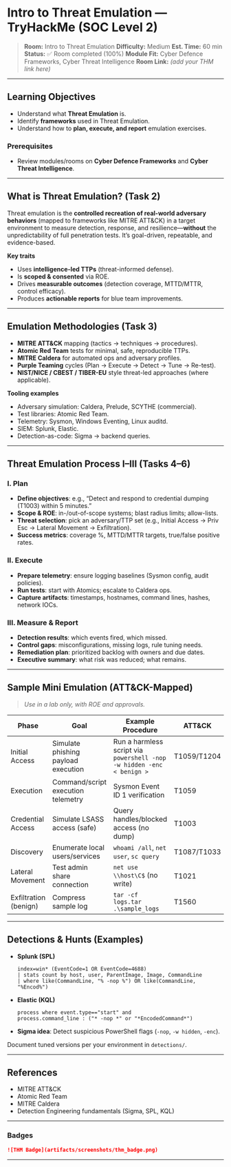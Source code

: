 # Intro to Threat Emulation — TryHackMe (SOC Level 2)

> **Room:** Intro to Threat Emulation
> **Difficulty:** Medium
> **Est. Time:** 60 min
> **Status:** ✅ Room completed (100%)
> **Module Fit:** Cyber Defence Frameworks, Cyber Threat Intelligence
> **Room Link:** *(add your THM link here)*

---

## Learning Objectives 

* Understand what **Threat Emulation** is.
* Identify **frameworks** used in Threat Emulation.
* Understand how to **plan, execute, and report** emulation exercises.

### Prerequisites

* Review modules/rooms on **Cyber Defence Frameworks** and **Cyber Threat Intelligence**.

---

## What is Threat Emulation? (Task 2)

Threat emulation is the **controlled recreation of real-world adversary behaviors** (mapped to frameworks like MITRE ATT\&CK) in a target environment to measure detection, response, and resilience—**without** the unpredictability of full penetration tests. It’s goal-driven, repeatable, and evidence-based.

**Key traits**

* Uses **intelligence-led TTPs** (threat-informed defense).
* Is **scoped & consented** via ROE.
* Drives **measurable outcomes** (detection coverage, MTTD/MTTR, control efficacy).
* Produces **actionable reports** for blue team improvements.

---

## Emulation Methodologies (Task 3)

* **MITRE ATT\&CK** mapping (tactics → techniques → procedures).
* **Atomic Red Team** tests for minimal, safe, reproducible TTPs.
* **MITRE Caldera** for automated ops and adversary profiles.
* **Purple Teaming** cycles (Plan → Execute → Detect → Tune → Re-test).
* **NIST/NICE / CBEST / TIBER-EU** style threat-led approaches (where applicable).

**Tooling examples**

* Adversary simulation: Caldera, Prelude, SCYTHE (commercial).
* Test libraries: Atomic Red Team.
* Telemetry: Sysmon, Windows Eventing, Linux auditd.
* SIEM: Splunk, Elastic.
* Detection-as-code: Sigma → backend queries.

---

## Threat Emulation Process I–III (Tasks 4–6)

### I. Plan

* **Define objectives**: e.g., “Detect and respond to credential dumping (T1003) within 5 minutes.”
* **Scope & ROE**: in-/out-of-scope systems; blast radius limits; allow-lists.
* **Threat selection**: pick an adversary/TTP set (e.g., Initial Access → Priv Esc → Lateral Movement → Exfiltration).
* **Success metrics**: coverage %, MTTD/MTTR targets, true/false positive rates.

### II. Execute

* **Prepare telemetry**: ensure logging baselines (Sysmon config, audit policies).
* **Run tests**: start with Atomics; escalate to Caldera ops.
* **Capture artifacts**: timestamps, hostnames, command lines, hashes, network IOCs.

### III. Measure & Report

* **Detection results**: which events fired, which missed.
* **Control gaps**: misconfigurations, missing logs, rule tuning needs.
* **Remediation plan**: prioritized backlog with owners and due dates.
* **Executive summary**: what risk was reduced; what remains.

---

## Sample Mini Emulation (ATT\&CK-Mapped)

> *Use in a lab only, with ROE and approvals.*

| Phase                 | Goal                                | Example Procedure                                                     | ATT\&CK     |
| --------------------- | ----------------------------------- | --------------------------------------------------------------------- | ----------- |
| Initial Access        | Simulate phishing payload execution | Run a harmless script via `powershell -nop -w hidden -enc < benign >` | T1059/T1204 |
| Execution             | Command/script execution telemetry  | Sysmon Event ID 1 verification                                        | T1059       |
| Credential Access     | Simulate LSASS access (safe)        | Query handles/blocked access (no dump)                                | T1003       |
| Discovery             | Enumerate local users/services      | `whoami /all`, `net user`, `sc query`                                 | T1087/T1033 |
| Lateral Movement      | Test admin share connection         | `net use \\host\C$` (no write)                                        | T1021       |
| Exfiltration (benign) | Compress sample log                 | `tar -cf logs.tar .\sample_logs`                                      | T1560       |

---

## Detections & Hunts (Examples)

* **Splunk (SPL)**

  ```
  index=win* (EventCode=1 OR EventCode=4688)
  | stats count by host, user, ParentImage, Image, CommandLine
  | where like(CommandLine, "% -nop %") OR like(CommandLine, "%Encod%")
  ```
* **Elastic (KQL)**

  ```
  process where event.type=="start" and
  process.command_line : ("* -nop *" or "*EncodedCommand*")
  ```
* **Sigma idea**: Detect suspicious PowerShell flags (`-nop`, `-w hidden`, `-enc`).

Document tuned versions per your environment in `detections/`.

---

## References 

* MITRE ATT\&CK
* Atomic Red Team
* MITRE Caldera
* Detection Engineering fundamentals (Sigma, SPL, KQL)

---

### Badges 

```markdown
![THM Badge](artifacts/screenshots/thm_badge.png)
```

---
